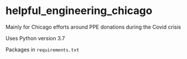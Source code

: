 # helpful_engineering_chicago
Mainly for Chicago efforts around PPE donations during the Covid crisis  

Uses Python version 3.7  

Packages in `requirements.txt`
